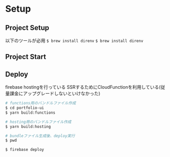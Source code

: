 # Setup

## Project Setup

以下のツールが必用
`$ brew install direnv`
`$ brew install direnv`

## Project Start


## Deploy

firebase hostingを行っている
SSRするためにCloudFunctionを利用している(従量課金にアップグレードしないといけなかった)

```sh
# functions用のバンドルファイル作成
$ cd portfolio-ui
$ yarn build:functions

# hosting用のバンドルファイル作成
$ yarn build:hosting

# bundleファイル生成後、deploy実行
$ pwd

$ firebase deploy
```

